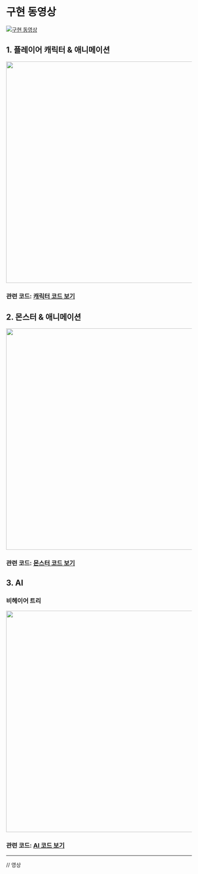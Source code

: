 # 구현 동영상

[![구현 동영상](http://img.youtube.com/vi/_RFcu8tAdac/0.jpg)](https://www.youtube.com/watch?v=_RFcu8tAdac)


## 1. 플레이어 캐릭터 & 애니메이션

<img src="https://github.com/user-attachments/assets/a31009bb-bc0e-479e-ba8f-542b606fdc2e" width="600"/> 

### 관련 코드: [캐릭터 코드 보기](https://github.com/performeru/UERPG/tree/main/Source/RPG/Character)

## 2. 몬스터 & 애니메이션

<img src="https://github.com/user-attachments/assets/4a8d4ca5-e58c-46c3-91a2-e8368075e9de" width="600"/> 

### 관련 코드: [몬스터 코드 보기](https://github.com/performeru/UERPG/tree/main/Source/RPG/EnemyCharacter)

## 3. AI 
### 비헤이어 트리

<img src="https://github.com/user-attachments/assets/9b85553d-72a2-4b2d-b962-62cdbb58a030" width="600"/> 

### 관련 코드: [AI 코드 보기](https://github.com/performeru/UERPG/tree/main/Source/RPG/AI)



___
// 영상
